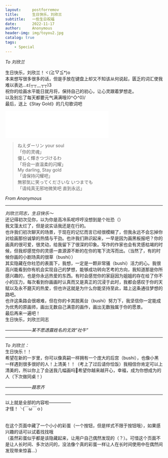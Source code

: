 ```yaml
---
layout:     postforremov
title:      生日快乐，刘欣兰
subtitle:   一些生日祝福
date:       2022-11-17
author:     Anonymous
header-img: img/toyou2.jpg
catalog: true
tags:
    - Special
---
```


<i>To 刘欣兰  <br> </i>

生日快乐，刘欣兰！ヾ(≧▽≦*)o <br>
本来想写很多很多的话，但是手放在键盘上却又不知该从何说起，匮乏的词汇使我难以表达...ε(┬┬﹏┬┬)3 <br>
祝你的绘画水平能日就月将，保持自己的初心，让心灵跟着梦想走。<br>
以及别忘了每天都要元气满满哦\(0^◇^0)/ <br>
最后，送上《Stay Gold》的几句歌词吧 <br>
<iframe frameborder="no" border="0" marginwidth="0" marginheight="0" width=330 height=86 src="//music.163.com/outchain/player?type=2&id=29785409&auto=0&height=66"></iframe>

> ねえダーリン your soul <br>
>「你的灵魂」 <br>
> 優しく輝きつづけるわ <br>
>「将会一直温柔的闪耀」 <br>
> My darling, Stay gold <br>
> 「请保持闪耀吧」 <br>
> 無邪気に笑ってくださいな いつまでも <br>
> 「请纯真无邪地微笑吧 直到永远」 <br>

<i align="right"> From Anonymous</i>

---

<i>刘欣兰同志，生日快乐～<br></i>
还记得初次见你，以为你是高冷系呢哼哼没想到是个社恐（）<br>
我文藻太烂了，但是说实话我还是在行的。<br>
也许我们初次聊天的场景，于现在的记忆而言已经很模糊了，但我永远不会忘掉你对绘画那份诚挚的热情与干劲。也许我们熟识起来，一早是因为画黑板报吧？你的画真的很可爱，很灵动，给我留下了很深的印象。写作的作家也会有灵感枯竭的时候，但我却感觉你的灵感一直源源不断的在你的笔下流泻而出。（当然了，有的时候你画的小剧场真的很草（bushi））<br>
其实隐藏在你社恐的表面下，我想，一定是一颗非常骚（bushi）活力的心。我很高兴能看到你有机会实现自己的梦想，能够成功转向艺考的方向，我知道那是你所感兴趣的，也是你永远热爱的东西。有时会感觉你的家庭因为姐姐的存在给了你不小的压力，每次看到你画画时认真而又是真正的沉浸于此时，我都会感叹于你的天赋以及永不磨灭的热爱，但也许这就是为什么你能坚持至此，踏上这条通往梦想的路吧。<br>
也许这条路会很艰难，但在你的卡其脱离台（bushi）努力下，我坚信你一定能成为优秀的原画师，画出无数自己满意的画作，画出无数独属于你的愿景。<br>
最后再来一遍吧！<br>
生日快乐，刘欣兰同志<br>

<i align="right">——————某不愿透露姓名的无效“社牛”</i>

---

<i>To 刘欣兰：<br></i>
生日快乐！！<br>
希望在新的一岁里，你可以像真嗣一样拥有一个庞大的后宫（bushi），也像小黑一样遇到很多很好的人！上清美！！（考上了过后请你恰饭）我相信你肯定可以上清美的，所以你上了会送我几幅画吗🥺希望你越来越开心，幸福，成为你想成为的人（下次做同桌！）<br>

<i align="right">——————聂思齐<br></i>

---

以上就是全部的内容啦—————<br>
才怪！╰(￣ω￣ｏ)<br>
<br>
<br>
在这个页面中藏了一个小小的彩蛋（一个按钮，但是样式不限于按钮哦），如果感兴趣的话可以试着找找哦<br>
（虽然彩蛋似乎都是该隐藏起来，让用户自己偶然发现的（？）。可惜这个页面不是让人长时间、多次访问的，没法像个真的彩蛋一样让人在长时间使用中在偶然间发现带来惊喜...）
